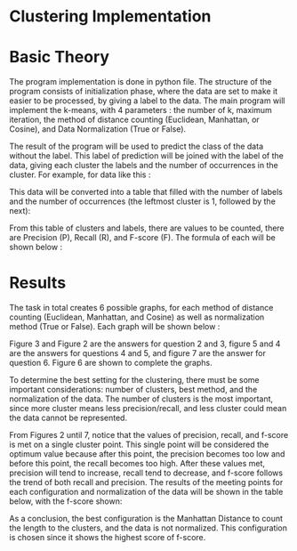 # Clustering Implementation

# Basic Theory

The program implementation is done in python file. The structure of the program consists of initialization phase, where the data are set to make it easier to be processed, by giving a label to the data. The main program will implement the k-means, with 4 parameters : the number of k, maximum iteration, the method of distance counting (Euclidean, Manhattan, or Cosine), and Data Normalization (True or False).

The result of the program will be used to predict the class of the data without the label. This label of prediction will be joined with the label of the data, giving each cluster the labels and the number of occurrences in the cluster. For example, for data like this :

This data will be converted into a table that filled with the number of labels and the number of occurrences (the leftmost cluster is 1, followed by the next):

From this table of clusters and labels, there are values to be counted, there are Precision (P), Recall (R), and F-score (F). The formula of each will be shown below :

# Results

The task in total creates 6 possible graphs, for each method of distance counting (Euclidean, Manhattan, and Cosine) as well as normalization method (True or False). Each graph will be shown below :

Figure 3 and Figure 2 are the answers for question 2 and 3, figure 5 and 4 are the answers for questions 4 and 5, and figure 7 are the answer for question 6. Figure 6 are shown to complete the graphs.

To determine the best setting for the clustering, there must be some important considerations: number of clusters, best method, and the normalization of the data. The number of clusters is the most important, since more cluster means less precision/recall, and less cluster could mean the data cannot be represented.

From Figures 2 until 7, notice that the values of precision, recall, and f-score is met on a single cluster point. This single point will be considered the optimum value because after this point, the precision becomes too low and before this point, the recall becomes too high. After these values met, precision will tend to increase, recall tend to decrease, and f-score follows the trend of both recall and precision. The results of the meeting points for each configuration and normalization of the data will be shown in the table below, with the f-score shown:

As a conclusion, the best configuration is the Manhattan Distance to count the length to the clusters, and the data is not normalized. This configuration is chosen since it shows the highest score of f-score.

